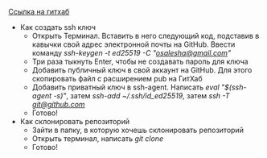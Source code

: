 [Ссылка на гитхаб](https://github.com/AlexeyOsipov742)
* Как создать ssh ключ
    * Открыть Терминал. Вставить в него следующий код, подставив в кавычки свой адрес электронной почты на GitHub. Ввести команду *ssh-keygen -t ed25519 -C "osalesha@gmail.com"*
    * Три раза тыкнуть Enter, чтобы не создавать пароль для ключа
    * Добавить публичный ключ в свой аккаунт на GitHub. Для этого скопировать файл с расширением pub на ГитХаб
    * Добавить приватный ключ в ssh-agent. Написать *eval "$(ssh-agent -s)"*, затем *ssh-add ~/.ssh/id_ed25519*, затем *ssh -T git@github.com*
    * Готово!
* Как склонировать репозиторий
    * Зайти  в папку, в которую хочешь склонировать репозиторий
    * Открыть терминал, написать *git clone*
    * Готово!

